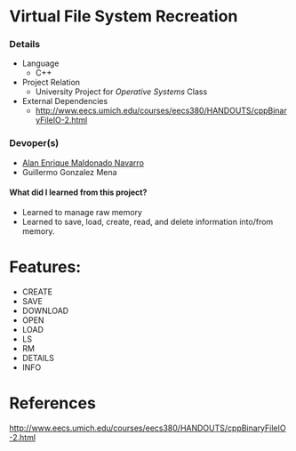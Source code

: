 # Virtual File System Recreation

### Details
* Language
  * C++
* Project Relation
  * University Project for *Operative Systems* Class
* External Dependencies
  * http://www.eecs.umich.edu/courses/eecs380/HANDOUTS/cppBinaryFileIO-2.html

### Devoper(s)
* [Alan Enrique Maldonado Navarro](https://github.com/DrN3MESiS/)
* Guillermo Gonzalez Mena

#### What did I learned from this project?
* Learned to manage raw memory
* Learned to save, load, create, read, and delete information into/from memory.

# Features:
- CREATE
- SAVE
- DOWNLOAD
- OPEN
- LOAD
- LS
- RM
- DETAILS
- INFO

# References
http://www.eecs.umich.edu/courses/eecs380/HANDOUTS/cppBinaryFileIO-2.html
